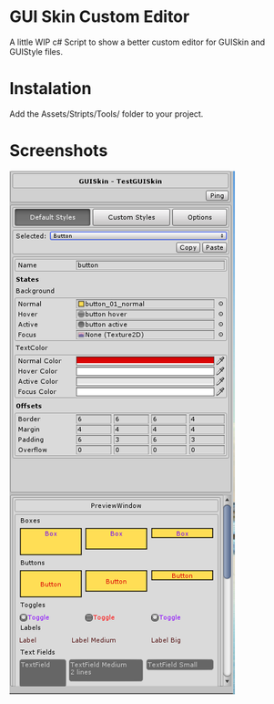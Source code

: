 # GUI Skin Custom Editor
A little WIP c# Script to show a better custom editor for GUISkin and GUIStyle files.

# Instalation
Add the Assets/Stripts/Tools/ folder to your project.

# Screenshots
![alt tag](Docs/Inspector.png)
